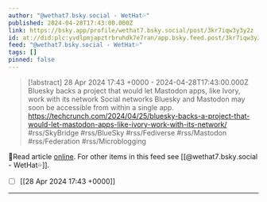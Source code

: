 ```yaml
---
author: "@wethat7․bsky․social - WetHat💦"
published: 2024-04-28T17:43:00.000Z
link: https://bsky.app/profile/wethat7.bsky.social/post/3kr7iqw3y3y2z
id: at://did:plc:yvdlpmjapztrbruhdk7e7ran/app.bsky.feed.post/3kr7iqw3y3y2z
feed: "@wethat7․bsky․social - WetHat💦"
tags: []
pinned: false
---
```

> [!abstract] 28 Apr 2024 17:43 +0000 - 2024-04-28T17:43:00.000Z
> Bluesky backs a project that would let Mastodon apps, like Ivory, work with its network Social networks Bluesky and Mastodon may soon be accessible from within a single app. https://techcrunch.com/2024/04/25/bluesky-backs-a-project-that-would-let-mastodon-apps-like-ivory-work-with-its-network/ #rss/SkyBridge #rss/BlueSky #rss/Fediverse #rss/Mastodon #rss/Federation #rss/Microblogging

🔗Read article [online](https://bsky.app/profile/wethat7.bsky.social/post/3kr7iqw3y3y2z). For other items in this feed see [[@wethat7․bsky․social - WetHat💦]].

- [ ] [[28 Apr 2024 17꞉43 +0000]]
- - -

